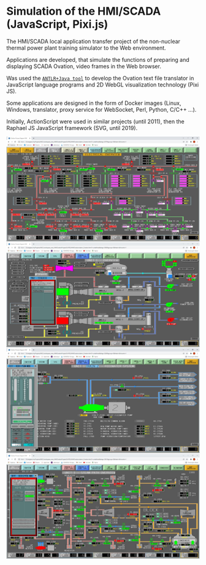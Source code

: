# Simulation of the HMI/SCADA (JavaScript, Pixi.js)

The HMI/SCADA local application transfer project of the non-nuclear thermal power plant training simulator to the Web environment.

Applications are developed, that simulate the functions of preparing and displaying SCADA Ovation, video frames in the Web browser.

Was used the [`ANTLR+Java tool`](https://github.com/sergoleg/ovgl2js) to develop the Ovation text file translator in JavaScript language programs and 2D WebGL visualization technology (Pixi JS).

Some applications are designed in the form of Docker images (Linux, Windows, translator, proxy service for WebSocket, Perl, Python, C/C++ ...).

Initially, ActionScript were used in similar projects (until 2011), then the Raphael JS JavaScript framework (SVG, until 2019). 

![example 1](/2070.jpg)
![example 1](/3000.jpg)
![example 1](/3260.jpg)
![example 1](/3301.jpg)
